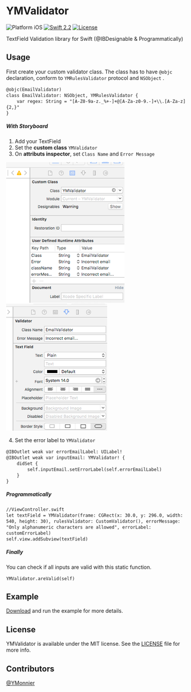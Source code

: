 # YMValidator

![Platform iOS](https://img.shields.io/badge/platform-iOS-blue.svg)
[![Swift 2.2](https://img.shields.io/badge/Swift-2.2-orange.svg?style=flat)](https://developer.apple.com/swift/)
[![License](https://img.shields.io/cocoapods/l/Ouroboros.svg?style=flat)](https://github.com/YMonnier/YMValidator/blob/master/LICENSE)

TextField Validation library for Swift (@IBDesignable & Programmatically)

Usage
-----

First create your custom validator class.
The class has to have `@objc` declaration, conform to `YMRulesValidator` protocol and `NSObject` .
```
@objc(EmailValidator)
class EmailValidator: NSObject, YMRulesValidator {
    var regex: String = "[A-Z0-9a-z._%+-]+@[A-Za-z0-9.-]+\\.[A-Za-z]{2,}"
}
```


##### With Storyboard

1. Add your TextField
2. Set the **custom class** `YMValidator`
3. On **attributs inspector**, set `Class Name` and `Error Message`

![CustomClass](https://raw.githubusercontent.com/YMonnier/YMValidator/master/Resources/CustomClass.png)
![Inspector](https://raw.githubusercontent.com/YMonnier/YMValidator/master/Resources/Inspector.png)

4. Set the error label to `YMValidator`
```
@IBOutlet weak var errorEmailLabel: UILabel!
@IBOutlet weak var inputEmail: YMValidator! {
    didSet {
        self.inputEmail.setErrorLabel(self.errorEmailLabel)
    }
}
```

##### Programmatically

```
//ViewController.swift
let textField = YMValidator(frame: CGRect(x: 30.0, y: 296.0, width: 540, height: 30), rulesValidator: CustomValidator(), errorMessage: "Only alphanumeric characters are allowed", errorLabel: customErrorLabel)
self.view.addSubview(textField)
```

##### Finally
You can check if all inputs are valid with this static function.

```
YMValidator.areValid(self)
```

Example
-------

[Download]() and run the example for more details.

License
-------
YMValidator is available under the MIT license. See the [LICENSE](https://github.com/YMonnier/ProBill/blob/master/LICENSE) file for more info.

Contributors
------------
[@YMonnier](https://github.com/YMonnier)
